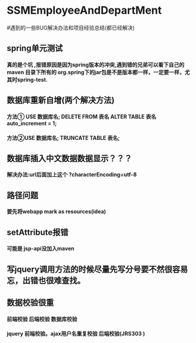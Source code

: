 # SSMEmployeeAndDepartMent
#遇到的一些BUG解决办法和项目经验总结(都已经解决)
## spring单元测试
#### 真的是个坑 ,报错原因是因为spring版本的冲突,遇到错的兄弟可以看下自己的maven 目录下所有的 org.spring下的jar包是不是版本都一样，一定要一样，尤其时spring-test.

## 数据库重新自增(两个解决方法)
#### 方法①   USE 数据库名; DELETE FROM 表名 ALTER TABLE 表名 auto_increment = 1;
#### 方法②USE 数据库名; TRUNCATE TABLE 表名;

## 数据库插入中文数据数据显示？？？
#### 解决办法:url后面加上这个 ?characterEncoding=utf-8

## 路径问题 
#### 要先将webapp mark as resources(idea)

## setAttribute报错
#### 可能是 jsp-api没加入maven

## 写jquery调用方法的时候尽量先写分号要不然很容易忘，出错也很难查找。

## 数据校验很重
#### 前端校验 后端校验 数据库校验
#### jquery 前端校验。ajax用户名重复校验 后端校验(JRS303 )

